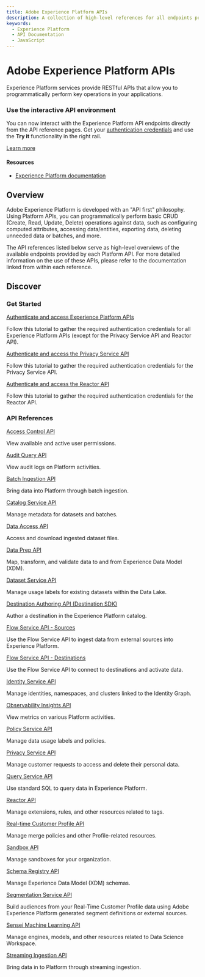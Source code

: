 ```yaml
---
title: Adobe Experience Platform APIs
description: A collection of high-level references for all endpoints provided by Adobe Experience Platform APIs.
keywords: 
  - Experience Platform
  - API Documentation
  - JavaScript
---
```


<Hero slots="heading, text"/>

# Adobe Experience Platform APIs

Experience Platform services provide RESTful APIs that allow you to programmatically perform key operations in your applications.

<AnnouncementBlock slots="heading, text, button" />

### Use the interactive API environment

You can now interact with the Experience Platform API endpoints directly from the API reference pages. Get your [authentication credentials](http://www.adobe.com/go/platform-api-authentication-en) and use the **Try it** functionality in the right rail.

[Learn more](https://experienceleague.adobe.com/en/docs/experience-platform/release-notes/2024/may-2024#interactive-api-documentation)

<Resources slots="heading, links"/>

#### Resources

* [Experience Platform documentation](https://experienceleague.adobe.com/docs/experience-platform.html)

## Overview

Adobe Experience Platform is developed with an "API first" philosophy. Using Platform APIs, you can programmatically perform basic CRUD (Create, Read, Update, Delete) operations against data, such as configuring computed attributes, accessing data/entities, exporting data, deleting unneeded data or batches, and more.

The API references listed below serve as high-level overviews of the available endpoints provided by each Platform API. For more detailed information on the use of these APIs, please refer to the documentation linked from within each reference.

## Discover

<DiscoverBlock slots="heading, link, text"/>

### Get Started

[Authenticate and access Experience Platform APIs](https://experienceleague.adobe.com/docs/experience-platform/landing/platform-apis/api-authentication.html)

Follow this tutorial to gather the required authentication credentials for all Experience Platform APIs (except for the Privacy Service API and Reactor API).

<DiscoverBlock slots="link, text"/>

[Authenticate and access the Privacy Service API](https://experienceleague.adobe.com/docs/experience-platform/privacy/api/getting-started.html)

Follow this tutorial to gather the required authentication credentials for the Privacy Service API.

<DiscoverBlock slots="link, text"/>

[Authenticate and access the Reactor API](https://experienceleague.adobe.com/docs/experience-platform/tags/api/getting-started.html)

Follow this tutorial to gather the required authentication credentials for the Reactor API.

<DiscoverBlock slots="heading, link, text"/>

### API References

[Access Control API](references/access-control.md)

View available and active user permissions.

<DiscoverBlock slots="link, text"/>

[Audit Query API](references/audit-query.md)

View audit logs on Platform activities.

<DiscoverBlock slots="link, text"/>

[Batch Ingestion API](references/batch-ingestion.md)

Bring data into Platform through batch ingestion.

<DiscoverBlock slots="link, text"/>

[Catalog Service API](references/catalog.md)

Manage metadata for datasets and batches.

<DiscoverBlock slots="link, text"/>

[Data Access API](references/data-access.md)

Access and download ingested dataset files.

<DiscoverBlock slots="link, text"/>

[Data Prep API](references/data-prep.md)

Map, transform, and validate data to and from Experience Data Model (XDM).

<DiscoverBlock slots="link, text"/>

[Dataset Service API](references/dataset-service.md)

Manage usage labels for existing datasets within the Data Lake.

<DiscoverBlock slots="link, text"/>

[Destination Authoring API (Destination SDK)](references/destination-authoring.md)

Author a destination in the Experience Platform catalog.

<DiscoverBlock slots="link, text"/>

[Flow Service API - Sources](references/flow-service.md)

Use the Flow Service API to ingest data from external sources into Experience Platform.

<DiscoverBlock slots="link, text"/>

[Flow Service API - Destinations](references/destinations.md)

Use the Flow Service API to connect to destinations and activate data.

<DiscoverBlock slots="link, text"/>

[Identity Service API](references/identity-service.md)

Manage identities, namespaces, and clusters linked to the Identity Graph.

<DiscoverBlock slots="link, text"/>

[Observability Insights API](references/observability-insights.md)

View metrics on various Platform activities.

<DiscoverBlock slots="link, text"/>

[Policy Service API](references/policy-service.md)

Manage data usage labels and policies.

<DiscoverBlock slots="link, text"/>

[Privacy Service API](references/privacy-service.md)

Manage customer requests to access and delete their personal data.

<DiscoverBlock slots="link, text"/>

[Query Service API](references/query-service.md)

Use standard SQL to query data in Experience Platform.

<DiscoverBlock slots="link, text"/>

[Reactor API](references/reactor.md)

Manage extensions, rules, and other resources related to tags.

<DiscoverBlock slots="link, text"/>

[Real-time Customer Profile API](references/profile.md)

Manage merge policies and other Profile-related resources.

<DiscoverBlock slots="link, text"/>

[Sandbox API](references/sandbox.md)

Manage sandboxes for your organization.

<DiscoverBlock slots="link, text"/>

[Schema Registry API](references/schema-registry.md)

Manage Experience Data Model (XDM) schemas.

<DiscoverBlock slots="link, text"/>

[Segmentation Service API](references/segmentation.md)

Build audiences from your Real-Time Customer Profile data using Adobe Experience Platform generated segment definitions or external sources.

<DiscoverBlock slots="link, text"/>

[Sensei Machine Learning API](references/sensei-machine-learning.md)

Manage engines, models, and other resources related to Data Science Workspace.

<DiscoverBlock slots="link, text"/>

[Streaming Ingestion API](references/streaming-ingestion.md)

Bring data in to Platform through streaming ingestion.
